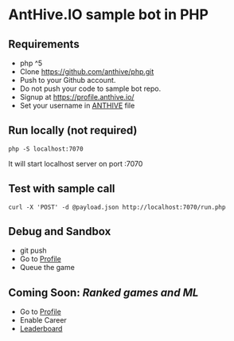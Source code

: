 # AntHive.IO sample bot in PHP

## Requirements
- php ^5
- Clone https://github.com/anthive/php.git
- Push to your Github account.
- Do not push your code to sample bot repo.
- Signup at https://profile.anthive.io/
- Set your username in [ANTHIVE](ANTHIVE) file

## Run locally (not required)
```
php -S localhost:7070
```
It will start localhost server on port :7070

## Test with sample call
```
curl -X 'POST' -d @payload.json http://localhost:7070/run.php
```

## Debug and Sandbox
- git push
- Go to [Profile](https://profile.anthive.io/)
- Queue the game

## Coming Soon: *Ranked games and ML*
- Go to [Profile](https://profile.anthive.io/)
- Enable Career
- [Leaderboard](https://anthive.io/liaderboard)
